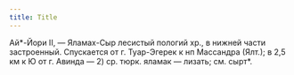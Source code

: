 ```yaml
---
title: Title
---
```


Ай*-Йори II, — Яламах-Сыр лесистый пологий хр., в нижней части застроенный.
Спускается от г. Туар-Эгерек к нп Массандра (Ялт.); в 2,5 км к Ю от г. Авинда —
2) ср. тюрк. яламак — лизать; см. сырт*.

